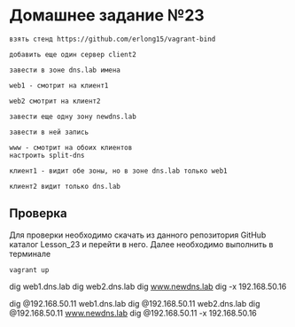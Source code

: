 # Домашнее задание №23

    взять стенд https://github.com/erlong15/vagrant-bind

    добавить еще один сервер client2

    завести в зоне dns.lab имена

    web1 - смотрит на клиент1

    web2 смотрит на клиент2
    
    завести еще одну зону newdns.lab

    завести в ней запись

    www - смотрит на обоих клиентов
    настроить split-dns

    клиент1 - видит обе зоны, но в зоне dns.lab только web1

    клиент2 видит только dns.lab

## Проверка

Для проверки необходимо скачать из данного репозитория GitHub каталог Lesson_23 и перейти в него. Далее необходимо выполнить в терминале

    vagrant up

  dig web1.dns.lab
  dig web2.dns.lab
  dig www.newdns.lab
  dig -x 192.168.50.16

  dig @192.168.50.11 web1.dns.lab
  dig @192.168.50.11 web2.dns.lab
  dig @192.168.50.11 www.newdns.lab
  dig @192.168.50.11 -x 192.168.50.16
